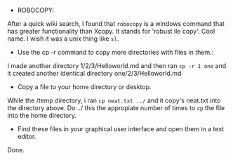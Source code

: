 - ROBOCOPY:

After a quick wiki search, I found that `robocopy` is a windows command that has greater functionality than Xcopy. It stands for 'robust ile copy'.
Cool name. I wish it was a unix thing like `sl`.

- Use the cp -r command to copy more directories with files in them.:

I made another directory 1/2/3/Helloworld.md and then ran `cp -r 1 one` and it created another identical directory one/2/3/Helloworld.md

- Copy a file to your home directory or desktop.

While the /temp directory, i ran `cp neat.txt ../` and it copy's neat.txt into the directory above. Do ../ this the appropiate number of times to `cp` the file into the home directory.

- Find these files in your graphical user interface and open them in a text editor.

Done.



